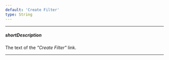 ```yaml
---
default: 'Create Filter'
type: String
---
```

---
##### shortDescription
The text of the *"Create Filter"* link.

---

